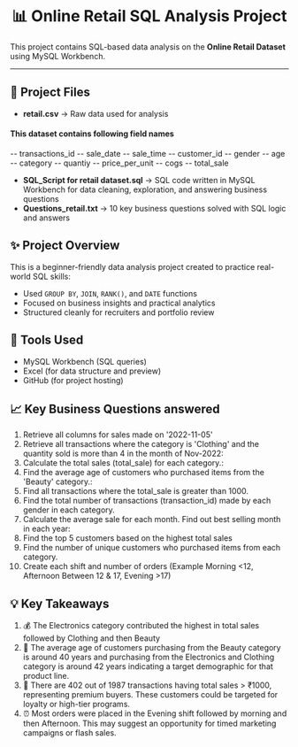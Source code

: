 <div align="center">

# 📊 Online Retail SQL Analysis Project

</div>

This project contains SQL-based data analysis on the **Online Retail Dataset** using MySQL Workbench.

---

## 📁 Project Files

- **retail.csv** → Raw data used for analysis
#### This dataset contains following field names
-- transactions_id
-- sale_date
-- sale_time
-- customer_id
-- gender
-- age
-- category
-- quantiy
-- price_per_unit
-- cogs
-- total_sale

- **SQL_Script for retail dataset.sql** → SQL code written in MySQL Workbench for data cleaning, exploration, and answering business questions  
- **Questions_retail.txt** → 10 key business questions solved with SQL logic and answers

## ✨ Project Overview

This is a beginner-friendly data analysis project created to practice real-world SQL skills:
- Used `GROUP BY`, `JOIN`, `RANK()`, and `DATE` functions
- Focused on business insights and practical analytics
- Structured cleanly for recruiters and portfolio review

## 🧠 Tools Used

- MySQL Workbench (SQL queries)
- Excel (for data structure and preview)
- GitHub (for project hosting)

## 📈 Key Business Questions answered 

1. Retrieve all columns for sales made on '2022-11-05'
2. Retrieve all transactions where the category is 'Clothing' and the quantity sold is more than 4 in the month of Nov-2022:
3. Calculate the total sales (total_sale) for each category.:
4. Find the average age of customers who purchased items from the 'Beauty' category.:
5. Find all transactions where the total_sale is greater than 1000.
6. Find the total number of transactions (transaction_id) made by each gender in each category.
7. Calculate the average sale for each month. Find out best selling month in each year:
8. Find the top 5 customers based on the highest total sales 
9. Find the number of unique customers who purchased items from each category.
10. Create each shift and number of orders (Example Morning <12, Afternoon Between 12 & 17, Evening >17)

## 💡 Key Takeaways

1. 💰 The Electronics category contributed the highest in total sales followed by Clothing and then Beauty
2. 💄 The average age of customers purchasing from the Beauty category is around 40 years and purchasing from the Electronics and Clothing category is around 42 years indicating a target demographic for that product line.
3. 💸 There are 402 out of 1987 transactions having total sales > ₹1000, representing premium buyers. These customers could be targeted for loyalty or high-tier programs.
4. ⏰ Most orders were placed in the Evening shift followed by morning and then Afternoon. This may suggest an opportunity for timed marketing campaigns or flash sales.








		
